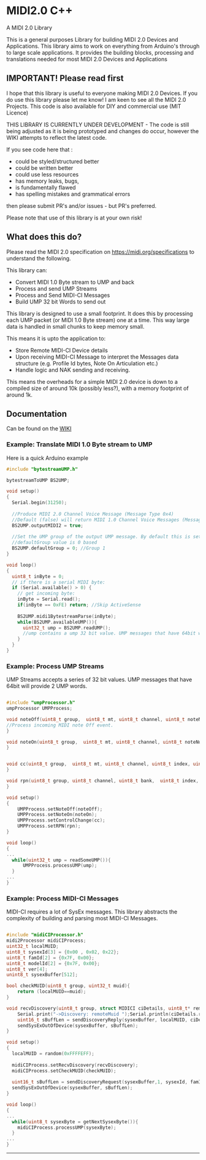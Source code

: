# MIDI2.0 C++
A MIDI 2.0 Library

This is a general purposes Library for building MIDI 2.0 Devices and Applications. This library aims to work on 
everything from Arduino's through to large scale applications. It provides the building blocks, processing and 
translations needed for most MIDI 2.0 Devices and Applications

## IMPORTANT! Please read first
I hope that this library is useful to everyone making MIDI 2.0 Devices.
If you do use this library please let me know! I am keen to see all the MIDI 2.0 Projects. This code is also available 
for DIY and commercial use (MIT Licence)

THIS LIBRARY IS CURRENTLY UNDER DEVELOPMENT - 
The code is still being adjusted as it is being prototyped and changes do occur, however the WIKI attempts to reflect 
the latest code.

If you see code here that :
* could be styled/structured better
* could be written better
* could use less resources
* has memory leaks, bugs, 
* is fundamentally flawed
* has spelling mistakes and grammatical errors

then please submit PR's and/or issues - but PR's preferred. 

Please note that use of this library is at your own risk!

## What does this do?
Please read the MIDI 2.0 specification on https://midi.org/specifications to understand the following.

This library can:
* Convert MIDI 1.0 Byte stream to UMP and back
* Process and send UMP Streams
* Process and Send MIDI-CI Messages
* Build UMP 32 bit Words to send out

This library is designed to use a small footprint. It does this by processing each UMP packet (or MIDI 1.0 Byte stream) 
one at a time. This way large data is handled in small chunks to keep memory small.

This means it is upto the application to:
 * Store Remote MIDI-CI Device details
 * Upon receiving MIDI-CI Message to interpret the Messages data structure (e.g. Profile Id bytes, Note On Articulation 
etc.)
 * Handle logic and NAK sending and receiving.

This means the overheads for a simple MIDI 2.0 device is down to a compiled size of around 10k (possibly less?), with a 
memory footprint of around 1k.

## Documentation
Can be found on the [WIKI](https://github.com/starfishmod/MIDI2_CPP/wiki)

### Example: Translate MIDI 1.0 Byte stream to UMP

Here is a quick Arduino example

```C++
#include "bytestreamUMP.h"

bytestreamToUMP BS2UMP;

void setup()
{
  Serial.begin(31250);
  
  //Produce MIDI 2.0 Channel Voice Message (Message Type 0x4)
  //Default (false) will return MIDI 1.0 Channel Voice Messages (Message Type 0x2)
  BS2UMP.outputMIDI2 = true; 
  
  //Set the UMP group of the output UMP message. By default this is set to Group 1
  //defaultGroup value is 0 based
  BS2UMP.defaultGroup = 0; //Group 1
}

void loop()
{
  uint8_t inByte = 0;
  // if there is a serial MIDI byte:
  if (Serial.available() > 0) {
    // get incoming byte:
    inByte = Serial.read();
    if(inByte == 0xFE) return; //Skip ActiveSense 
    
    BS2UMP.midi1BytestreamParse(inByte);
    while(BS2UMP.availableUMP()){
      uint32_t ump = BS2UMP.readUMP();
      //ump contains a ump 32 bit value. UMP messages that have 64bit will produce 2 UMP words
    }
  }
}
```

### Example: Process UMP Streams
UMP Streams accepts a series of 32 bit values. UMP messages that have 64bit will provide 2 UMP words.

```C++

#include "umpProcessor.h"
umpProcessor UMPProcess; 

void noteOff(uint8_t group,  uint8_t mt, uint8_t channel, uint8_t noteNumber, unsigned int velocity, int attributeType, unsigned int attributeData){
//Process incoming MIDI note Off event.
}

void noteOn(uint8_t group,  uint8_t mt, uint8_t channel, uint8_t noteNumber, unsigned int velocity, int attributeType, unsigned int attributeData){ 
}


void cc(uint8_t group,  uint8_t mt, uint8_t channel, uint8_t index, uint32_t value){  
}

void rpn(uint8_t group, uint8_t channel, uint8_t bank,  uint8_t index, uint32_t value){  
}

void setup()
{
    UMPProcess.setNoteOff(noteOff);
    UMPProcess.setNoteOn(noteOn);
    UMPProcess.setControlChange(cc);
    UMPProcess.setRPN(rpn);
}

void loop()
{
...
  while(uint32_t ump = readSomeUMP()){
      UMPProcess.processUMP(ump);
  }
...  
}

```

### Example: Process MIDI-CI Messages
MIDI-CI requires a lot of SysEx messages. This library abstracts the complexity of building and parsing most MIDI-CI Messages.
```C++

#include "midiCIProcessor.h"
midi2Processor midiCIProcess; 
uint32_t localMUID;
uint8_t sysexId[3] = {0x00 , 0x02, 0x22};
uint8_t famId[2] = {0x7F, 0x00};
uint8_t modelId[2] = {0x7F, 0x00};
uint8_t ver[4];
unint8_t sysexBuffer[512];

bool checkMUID(uint8_t group, uint32_t muid){
	return (localMUID==muid);  
}

void recvDiscovery(uint8_t group, struct MIDICI ciDetails, uint8_t* remotemanuId, uint8_t* remotefamId, uint8_t* remotemodelId, uint8_t *remoteverId, uint8_t remoteciSupport, uint16_t remotemaxSysex){
	Serial.print("->Discovery: remoteMuid ");Serial.println(ciDetails.remoteMUID);
    uint16_t sBuffLen = sendDiscoveryReply(sysexBuffer, localMUID, ciDetails.remoteMUID, sysexId, famId, modelId, ver, 0b11100, 512);
    sendSysExOutOfDevice(sysexBuffer, sBuffLen);
}

void setup()
{
  localMUID = random(0xFFFFEFF);
  
  midiCIProcess.setRecvDiscovery(recvDiscovery);
  midiCIProcess.setCheckMUID(checkMUID);
  
  uint16_t sBuffLen = sendDiscoveryRequest(sysexBuffer,1, sysexId, famId, modelId, ver,12, 512);
  sendSysExOutOfDevice(sysexBuffer, sBuffLen);
}

void loop()
{
...
  while(uint8_t sysexByte = getNextSysexByte()){
    midiCIProcess.processUMP(sysexByte);
  }
...  
}

```

---



